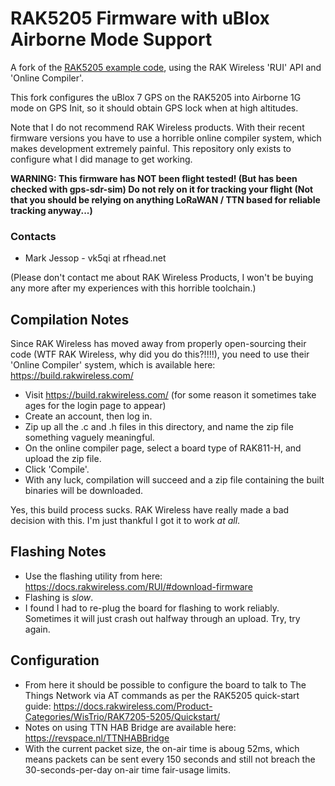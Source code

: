 # RAK5205 Firmware with uBlox Airborne Mode Support

A fork of the [RAK5205 example code](https://github.com/RAKWireless/Products_practice_based_on_RUI_v2.0/tree/master/based%20on%20RAK811/RAK5205), using the RAK Wireless 'RUI' API and 'Online Compiler'. 

This fork configures the uBlox 7 GPS on the RAK5205 into Airborne 1G mode on GPS Init, so it should obtain GPS lock when at high altitudes.

Note that I do not recommend RAK Wireless products. With their recent firmware versions you have to use a horrible online compiler system, which makes development extremely painful. This repository only exists to configure what I did manage to get working.

**WARNING: This firmware has NOT been flight tested! (But has been checked with gps-sdr-sim) Do not rely on it for tracking your flight (Not that you should be relying on anything LoRaWAN / TTN based for reliable tracking anyway...)**

### Contacts
* Mark Jessop - vk5qi at rfhead.net

(Please don't contact me about RAK Wireless Products, I won't be buying any more after my experiences with this horrible toolchain.)

## Compilation Notes
Since RAK Wireless has moved away from properly open-sourcing their code (WTF RAK Wireless, why did you do this?!!!!), you need to use their 'Online Compiler' system, which is available here: https://build.rakwireless.com/

* Visit https://build.rakwireless.com/  (for some reason it sometimes take ages for the login page to appear)
* Create an account, then log in.
* Zip up all the .c and .h files in this directory, and name the zip file something vaguely meaningful.
* On the online compiler page, select a board type of RAK811-H, and upload the zip file.
* Click 'Compile'.
* With any luck, compilation will succeed and a zip file containing the built binaries will be downloaded.

Yes, this build process sucks. RAK Wireless have really made a bad decision with this. I'm just thankful I got it to work *at all*. 

## Flashing Notes
* Use the flashing utility from here: https://docs.rakwireless.com/RUI/#download-firmware
* Flashing is *slow*.
* I found I had to re-plug the board for flashing to work reliably. Sometimes it will just crash out halfway through an upload. Try, try again.

## Configuration
* From here it should be possible to configure the board to talk to The Things Network via AT commands as per the RAK5205 quick-start guide: https://docs.rakwireless.com/Product-Categories/WisTrio/RAK7205-5205/Quickstart/
* Notes on using TTN HAB Bridge are available here: https://revspace.nl/TTNHABBridge
* With the current packet size, the on-air time is aboug 52ms, which means packets can be sent every 150 seconds and still not breach the 30-seconds-per-day on-air time fair-usage limits.